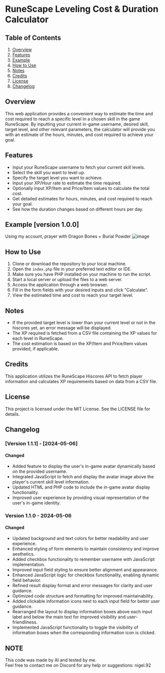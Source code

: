 # RuneScape Leveling Cost & Duration Calculator

## Table of Contents

1. [Overview](#overview)
2. [Features](#features)
3. [Example](#example)
4. [How to Use](#how-to-use)
5. [Notes](#notes)
6. [Credits](#credits)
7. [License](#license)
8. [Changelog](#changelog)

## Overview
This web application provides a convenient way to estimate the time and cost required to reach a specific level in a chosen skill in the game RuneScape. By inputting your current in-game username, desired skill, target level, and other relevant parameters, the calculator will provide you with an estimate of the hours, minutes, and cost required to achieve your goal.

## Features
- Input your RuneScape username to fetch your current skill levels.
- Select the skill you want to level up.
- Specify the target level you want to achieve.
- Input your XP/Hour rate to estimate the time required.
- Optionally input XP/Item and Price/Item values to calculate the total cost.
- Get detailed estimates for hours, minutes, and cost required to reach your goal.
- See how the duration changes based on different hours per day.

## Example [version 1.0.0]
Using my account, prayer with Dragon Bones + Burial Powder
![image](https://github.com/Nigel1992/RuneScape-LVL-99-120-Cost-Duration-Calculator/assets/5491930/158edf73-bc9d-4538-a5bf-10bc26ae035f)

## How to Use
1. Clone or download the repository to your local machine.
2. Open the `index.php` file in your preferred text editor or IDE.
3. Make sure you have PHP installed on your machine to run the script.
4. Start a local server or upload the files to a web server.
5. Access the application through a web browser.
6. Fill in the form fields with your desired inputs and click "Calculate".
7. View the estimated time and cost to reach your target level.

## Notes
- If the provided target level is lower than your current level or not in the hiscores yet, an error message will be displayed.
- The XP required is fetched from a CSV file containing the XP values for each level in RuneScape.
- The cost estimation is based on the XP/Item and Price/Item values provided, if applicable.

## Credits
This application utilizes the RuneScape Hiscores API to fetch player information and calculates XP requirements based on data from a CSV file.

## License
This project is licensed under the MIT License. See the LICENSE file for details.

## Changelog

### [Version 1.1.1] - [2024-05-06]
#### Changed

- Added feature to display the user's in-game avatar dynamically based on the provided username.
- Integrated JavaScript to fetch and display the avatar image above the player's current skill level information.
- Updated HTML and PHP code to include the in-game avatar display functionality.
- Improved user experience by providing visual representation of the user's in-game identity.


### Version 1.1.0 - 2024-05-06
#### Changed
- Updated background and text colors for better readability and user experience.
- Enhanced styling of form elements to maintain consistency and improve aesthetics.
- Added checkbox functionality to remember username with JavaScript implementation.
- Improved input field styling to ensure better alignment and appearance.
- Enhanced JavaScript logic for checkbox functionality, enabling dynamic field behavior.
- Refined result display format and error messages for clarity and user guidance.
- Optimized code structure and formatting for improved maintainability.
- Added clickable information icons next to each input field for better user guidance.
- Rearranged the layout to display information boxes above each input label and below the main text for improved visibility and user-friendliness.
- Implemented JavaScript functionality to toggle the visibility of information boxes when the corresponding information icon is clicked.

## NOTE
This code was made by AI and tested by me.
<br>
Feel free to contact me on Discord for any help or suggestions: nigel.92
